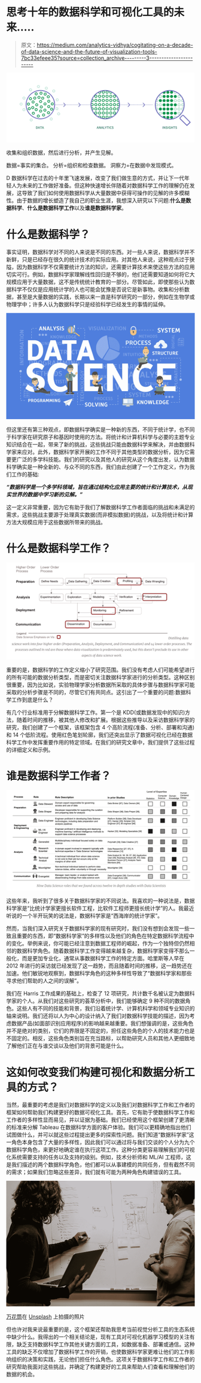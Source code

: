 # 思考十年的数据科学和可视化工具的未来…..

> 原文：<https://medium.com/analytics-vidhya/cogitating-on-a-decade-of-data-science-and-the-future-of-visualization-tools-7bc33efeee35?source=collection_archive---------3----------------------->

![](img/1e35e9a4f563fc4b4bd5f58aa8309db9.png)

收集和组织数据，然后进行分析，并产生见解。

数据=事实的集合。
分析=组织和检查数据。
洞察力=在数据中发现模式。

D 数据科学在过去的十年里飞速发展，改变了我们做生意的方式，并让下一代年轻人为未来的工作做好准备。但这种快速增长伴随着对数据科学工作的理解仍在发展，这导致了我们如何使用数据科学从大量数据中获得可操作的见解的许多模糊性。由于数据的增长塑造了我自己的职业生涯，我想深入研究以下问题:**什么是数据科学**、**什么是数据科学工作**以及**谁是数据科学家**。

# 什么是数据科学？

事实证明，数据科学对不同的人来说是不同的东西。对一些人来说，数据科学并不新鲜，只是已经存在很久的统计技术的实际应用。对其他人来说，这种观点过于狭隘，因为数据科学不仅需要统计方法的知识，还需要计算技术来使这些方法的应用切实可行。例如，数据科学家理解线性回归是不够的，他们还需要知道如何将它大规模应用于大量数据，这不是传统统计教育的一部分。尽管如此，即使那些认为数据科学不仅仅是应用统计学的人也可能会犹豫是否说它是新事物。收集和分析数据，甚至是大量数据的实践，长期以来一直是科学研究的一部分，例如在生物学或物理学中；许多人认为数据科学只是经验科学已经发生的事情的延伸。

![](img/0b5f100b8a9cf91368ec54ee52dce5ad.png)

但这里还有第三种观点，即数据科学确实是一种新的东西，不同于统计学，也不同于科学家在研究原子和基因时使用的方法。将统计和计算机科学与必要的主题专业知识结合在一起，带来了新的挑战，这些挑战只能由数据科学来解决，并由数据科学家来应对。此外，数据科学家开展的工作不同于其他类型的数据分析，因为它需要更广泛的多学科技能。我们的研究以及其他人的研究从这个角度出发，认为数据科学确实是一种全新的、与众不同的东西，我们由此创建了一个工作定义，作为我们工作的基础:

***“数据科学是一个多学科领域，旨在通过结构化应用主要的统计和计算技术，从现实世界的数据中学习新的见解。”***

这一定义非常重要，因为它有助于我们了解数据科学工作者面临的挑战和未满足的需求，这些挑战主要源于处理真实数据(而非模拟数据)的挑战，以及将统计和计算方法大规模应用于这些数据所带来的挑战。

# 什么是数据科学工作？

![](img/12222d85e29120c5b7515dcaf1d0d8a3.png)

重要的是，数据科学的工作定义缩小了研究范围。我们没有考虑人们可能希望进行的所有可能的数据分析类型，而是密切关注数据科学家进行的分析类型。这种区别很重要，因为比如说，实验物理学家分析数据所采取的具体步骤与数据科学家可能采取的分析步骤是不同的，尽管它们有共同点。这引出了一个重要的问题:数据科学工作到底是什么？

有几个行业标准用于分解数据科学工作。第一个是 KDD(或数据发现中的知识)方法，随着时间的推移，被其他人修改和扩展。根据这些推导以及采访数据科学家的研究，我们创建了一个框架，该框架包含 4 个高阶流程(准备、分析、部署和沟通)和 14 个低阶流程。使用红色笔划轮廓，我们还突出显示了数据可视化已经在数据科学工作中发挥重要作用的特定领域。在我们的研究文章中，我们提供了这些过程的详细定义和示例。

# 谁是数据科学工作者？

![](img/cd5faab646da4304340767978968dfe6.png)

这些年来，我听到了很多关于数据科学家的不同说法。我喜欢的一种说法是，数据科学家是“比统计学家更擅长软件工程，比软件工程师更擅长统计学”的人。我最近听说的一个半开玩笑的说法是，数据科学家是“西海岸的统计学家”。

然而，当我们深入研究关于数据科学家的现有研究时，我们没有想到会发现一些一致且重要的东西，即“数据科学家”的多样性以及他们的角色在特定数据科学流程中的变化。举例来说，你可能已经注意到数据工程师的崛起，作为一个独特但仍然相邻的数据科学角色。随着数据科学工作变得越来越复杂，数据科学家变得不那么一般化，而是更加专业化，通常从事数据科学工作的特定方面。哈里斯等人早在 2012 年进行的采访就已经发现了这一趋势，而且随着时间的推移，这一趋势还在加速。他们敏锐地观察到，数据科学角色的这种多样性导致了“数据科学家和那些寻求他们帮助的人之间的误解”。

我们在 Harris 工作成果的基础上，检查了 12 项研究，共计数千名被认定为数据科学家的个人。从我们对这些研究的荟萃分析中，我们能够确定 9 种不同的数据角色。这些人有不同的技能和背景，我们沿着统计学、计算机科学和领域专业知识的轴来说明。我们还将以人为中心的设计纳入了我们对数据科学技能的描述，因为考虑数据产品(如面部识别应用程序)的影响越来越重要。我们想强调的是，这些角色并不是绝对的类别，它们的界限是不固定的，担任这些角色的个人的技术能力也是不固定的。相反，这些角色类别旨在充当路标，以帮助研究人员和其他人更细致地了解他们正在与谁交谈以及他们的背景可能是什么。

# 这如何改变我们构建可视化和数据分析工具的方式？

当然，最重要的考虑是我们对数据科学的定义以及我们对数据科学工作和工作者的框架如何帮助我们构建更好的数据可视化工具。首先，它有助于使数据科学工作和工作者的多样性显而易见，并以证据为基础。我们已经使用这个框架创建了更清晰的标准来分解 Tableau 在数据科学方面的客户体验。我们可以更精确地指出他们试图做什么，并可以就这些过程提出更多的探索性问题。我们知道“数据科学家”这一角色本身包含了大量的多样性，因此我们可以通过将与我们交谈的个人分为九个数据科学角色，来更好地确定谁在执行这项工作。这种分类更容易理解我们的可视化系统需要支持的任务以及支持的级别。例如，技术分析师和 ML/AI 工程师，这是我们描述的两个数据科学角色，他们都可以从事建模的共同任务，但有截然不同的需求；如果我们忽略这些差异，我们就有可能为两种角色构建错误的工具。

![](img/38b2f6b7df49470776dadff8c82092f3.png)

[万花筒](https://unsplash.com/@kaleidico?utm_source=medium&utm_medium=referral)在 [Unsplash](https://unsplash.com?utm_source=medium&utm_medium=referral) 上拍摄的照片

但也许对我来说最重要的是，这个框架还帮助我思考当前视觉分析工具的生态系统中缺少什么。我得出的一个相关结论是，现有工具对可视化机器学习模型的关注有限，缺乏支持数据科学工作其他关键方面的工具，如数据准备、部署或通信。这种工具的缺乏不仅增加了数据科学工作的开销，也使数据科学家更难让他们的工作影响组织的决策和实践，无论他们担任什么角色。这项关于数据科学工作和工作者的研究帮助我面对这些挑战，并确定了构建更好的工具来帮助人们查看和理解他们的数据的机会。